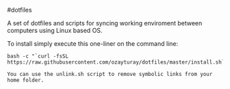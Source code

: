 #dotfiles

A set of dotfiles and scripts for syncing working enviroment between computers using Linux based OS.


To install simply execute this one-liner on the command line:

```
bash -c "`curl -fsSL https://raw.githubusercontent.com/ozayturay/dotfiles/master/install.sh`"

You can use the unlink.sh script to remove symbolic links from your home folder.

